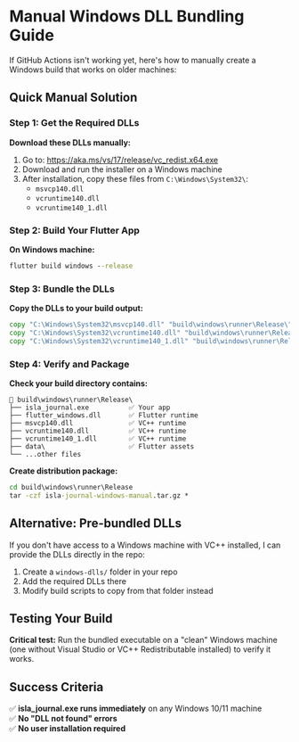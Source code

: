 # Manual Windows DLL Bundling Guide

If GitHub Actions isn't working yet, here's how to manually create a Windows build that works on older machines:

## Quick Manual Solution

### Step 1: Get the Required DLLs

**Download these DLLs manually:**
1. Go to: https://aka.ms/vs/17/release/vc_redist.x64.exe
2. Download and run the installer on a Windows machine
3. After installation, copy these files from `C:\Windows\System32\`:
   - `msvcp140.dll`
   - `vcruntime140.dll` 
   - `vcruntime140_1.dll`

### Step 2: Build Your Flutter App

**On Windows machine:**
```cmd
flutter build windows --release
```

### Step 3: Bundle the DLLs

**Copy the DLLs to your build output:**
```cmd
copy "C:\Windows\System32\msvcp140.dll" "build\windows\runner\Release\"
copy "C:\Windows\System32\vcruntime140.dll" "build\windows\runner\Release\"
copy "C:\Windows\System32\vcruntime140_1.dll" "build\windows\runner\Release\"
```

### Step 4: Verify and Package

**Check your build directory contains:**
```
📁 build\windows\runner\Release\
├── isla_journal.exe          ✅ Your app
├── flutter_windows.dll       ✅ Flutter runtime
├── msvcp140.dll              ✅ VC++ runtime
├── vcruntime140.dll          ✅ VC++ runtime  
├── vcruntime140_1.dll        ✅ VC++ runtime
├── data\                     ✅ Flutter assets
└── ...other files
```

**Create distribution package:**
```cmd
cd build\windows\runner\Release
tar -czf isla-journal-windows-manual.tar.gz *
```

## Alternative: Pre-bundled DLLs

If you don't have access to a Windows machine with VC++ installed, I can provide the DLLs directly in the repo:

1. Create a `windows-dlls/` folder in your repo
2. Add the required DLLs there  
3. Modify build scripts to copy from that folder instead

## Testing Your Build

**Critical test:** Run the bundled executable on a "clean" Windows machine (one without Visual Studio or VC++ Redistributable installed) to verify it works.

## Success Criteria

✅ **isla_journal.exe runs immediately** on any Windows 10/11 machine  
✅ **No "DLL not found" errors**  
✅ **No user installation required** 
